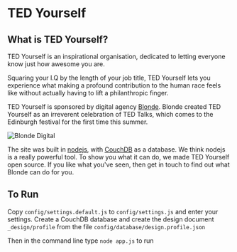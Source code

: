 TED Yourself
============

What is TED Yourself?
---------------------

TED Yourself is an inspirational organisation, dedicated to letting everyone know just how awesome you are.

Squaring your I.Q by the length of your job title, TED Yourself lets you experience what making a profound
contribution to the human race feels like without actually having to lift a philanthropic finger.

TED Yourself is sponsored by digital agency [Blonde](http://blonde.net). Blonde created TED Yourself as an
irreverent celebration of TED Talks, which comes to the Edinburgh festival for the first time this summer.

![Blonde Digital](http://blonde.net/images/logo.gif) 

The site was built in [nodejs](http://nodejs.org), with [CouchDB](http://couchdb.org) as a database. We think nodejs
is a really powerful tool. To show you what it can do, we made TED Yourself open source. If you like what you've
seen, then get in touch to find out what Blonde can do for you.

To Run
------

Copy `config/settings.default.js` to `config/settings.js` and enter your settings.  Create a CouchDB database and create the
design document `_design/profile` from the file `config/database/design.profile.json`

Then in the command line type `node app.js` to run
